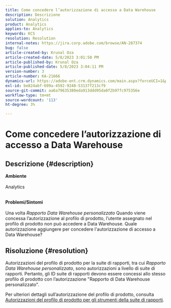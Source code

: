 ```yaml
---
title: Come concedere l’autorizzazione di accesso a Data Warehouse
description: Descrizione
solution: Analytics
product: Analytics
applies-to: Analytics
keywords: KCS
resolution: Resolution
internal-notes: https://jira.corp.adobe.com/browse/AN-287374
bug: false
article-created-by: Krunal Oza
article-created-date: 5/8/2023 3:01:50 PM
article-published-by: Krunal Oza
article-published-date: 5/8/2023 3:04:11 PM
version-number: 3
article-number: KA-21666
dynamics-url: https://adobe-ent.crm.dynamics.com/main.aspx?forceUCI=1&pagetype=entityrecord&etn=knowledgearticle&id=1610a63c-b1ed-ed11-8849-6045bd006268
exl-id: be824abf-699a-4592-9248-53137f213cf9
source-git-commit: aa6a79635380eda913ddd95da0f2b97fc975356e
workflow-type: tm+mt
source-wordcount: '113'
ht-degree: 3%

---
```


# Come concedere l’autorizzazione di accesso a Data Warehouse

## Descrizione {#description}

<b>Ambiente</b><br><br>Analytics<br><br>

<b>Problemi/Sintomi</b><br><br>Una volta *Rapporto Data Warehouse personalizzato* Quando viene concessa l’autorizzazione al profilo di prodotto, l’utente assegnato nel profilo di prodotto non può accedere a Data Warehouse. Quale autorizzazione aggiungere per concedere l&#39;autorizzazione di accesso a Data Warehouse?<br>

## Risoluzione {#resolution}


Autorizzazioni del profilo di prodotto per la suite di rapporti, tra cui *Rapporto Data Warehouse personalizzato*, sono autorizzazioni a livello di suite di rapporti. Pertanto, gli ID suite di rapporti devono essere concessi allo stesso profilo di prodotto con l’autorizzazione &quot;Rapporto di Data Warehouse personalizzato&quot;.

Per ulteriori dettagli sull’autorizzazione del profilo di prodotto, consulta [Autorizzazioni del profilo di prodotto per gli strumenti della suite di rapporti](https://experienceleague.adobe.com/docs/analytics/admin/admin-console/permissions/report-suite-tools.html?lang=en).

